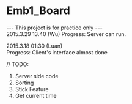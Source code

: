 # Emb1_Board
--- This project is for practice only ---  
2015.3.29  13.40 (Wu)
Progress: Server can run.
  
2015.3.18  01:30  (Luan)  
Progress: Client's interface almost done  
  
// TODO:  
1. Server side code  
2. Sorting  
3. Stick Feature  
4. Get current time
